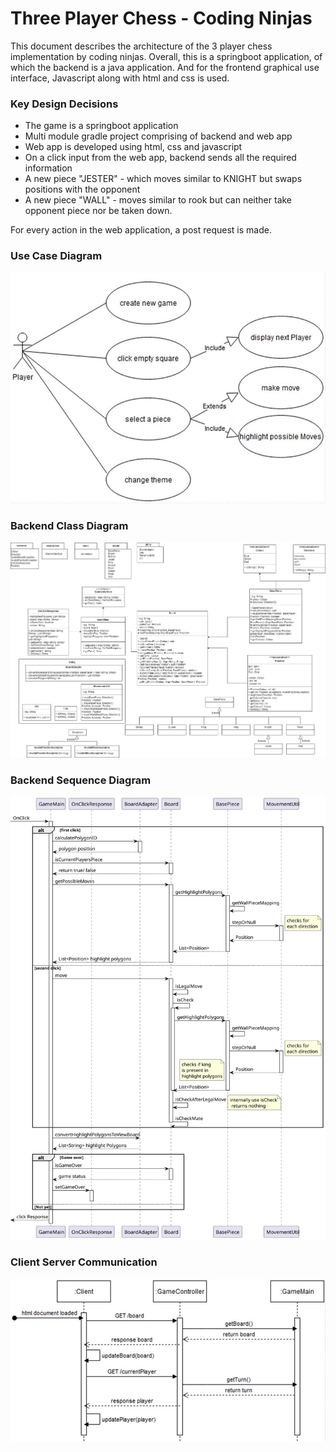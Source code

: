 # Three Player Chess - Coding Ninjas
This document describes the architecture of the 3 player chess implementation by coding ninjas. 
Overall, this is a springboot application, of which the backend is a java application. And for the frontend 
graphical use interface, Javascript along with html and css is used. 

### Key Design Decisions
* The game is a springboot application
* Multi module gradle project comprising of backend and web app
* Web app is developed using html, css and javascript
* On a click input from the web app, backend sends all the required information
* A new piece "JESTER" - which moves similar to KNIGHT but swaps positions with the opponent
* A new piece "WALL" - moves similar to rook but can neither take opponent piece nor be taken down. 

For every action in the web application, a post request is made. 

### Use Case Diagram
![Use Case Diagram](images/usecaseDiagram.JPG)

### Backend Class Diagram
![Class Diagram](images/ClassDiagram.jpg)

### Backend Sequence Diagram
![Sequence Diagram](images/newGameSequenceDiagram.svg)

### Client Server Communication
![Client Server Communication](images/ClientServerCommunication.JPG)

